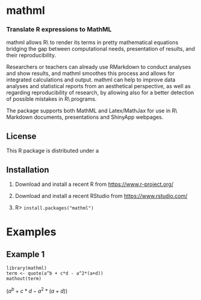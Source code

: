 # mathml
### Translate R expressions to MathML

mathml allows R\ to render its terms in pretty mathematical equations
bridging the gap between computational needs, presentation of results, and their
reproducibility. 

Researchers or teachers can already use RMarkdown to conduct analyses and show
results, and mathml smoothes this process and allows for integrated
calculations and output. mathml can help to improve data analyses and 
statistical reports from an aesthetical perspective, as well as regarding 
reproducibility of research, by allowing also for a better detection of possible
mistakes in R\ programs. 

The package supports both MathML and Latex/MathJax for use in R\ Markdown documents, 
presentations and ShinyApp webpages.

## License

This R package is distributed under a 

## Installation

1. Download and install a recent R from https://www.r-project.org/

2. Download and install a recent RStudio from https://www.rstudio.com/

3. R> `install.packages("mathml")`


# Examples

## Example 1

````
library(mathml)
term <- quote(a^b + c*d - a^2*(a+d))
mathout(term)
````

$(a^b + c*d - a^2*(a+d))$


